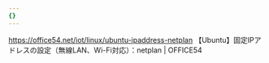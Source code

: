 ```yaml
---
{}
---
```

  

  

  

https://office54.net/iot/linux/ubuntu-ipaddress-netplan 【Ubuntu】固定IPアドレスの設定（無線LAN、Wi-Fi対応）：netplan | OFFICE54
